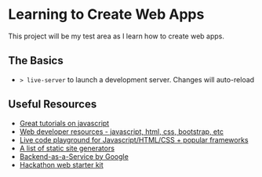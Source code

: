 # Learning to Create Web Apps

This project will be my test area as I learn how to create web apps.

## The Basics

- `> live-server` to launch a development server. Changes will auto-reload

## Useful Resources

- [Great tutorials on javascript](https://javascript.info/)
- [Web developer resources - javascript, html, css, bootstrap, etc](https://www.w3schools.com/default.asp)
- [Live code playground for Javascript/HTML/CSS + popular frameworks](https://jsfiddle.net/)
- [A list of static site generators](https://www.staticgen.com/)
- [Backend-as-a-Service by Google](https://firebase.google.com/)
- [Hackathon web starter kit](https://github.com/sahat/hackathon-starter)
